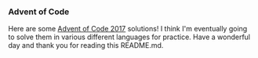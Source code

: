 ### Advent of Code

Here are some [Advent of Code 2017](http://adventofcode.com/2017/) solutions! I think I'm eventually going to solve them in various different languages for practice. Have a wonderful day and thank you for reading this README.md.
